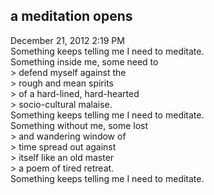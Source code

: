 ## a meditation opens
December 21, 2012 2:19 PM  
Something keeps telling me I need to meditate.   
Something inside me, some need to   
	> defend myself against the   
	> rough and mean spirits  
	> of a hard-lined, hard-hearted  
	> socio-cultural malaise.  
Something keeps telling me I need to meditate.   
Something without me, some lost  
	> and wandering window of  
	> time spread out against  
	> itself like an old master  
	> a poem of tired retreat.  
Something keeps telling me I need to meditate.  
 
